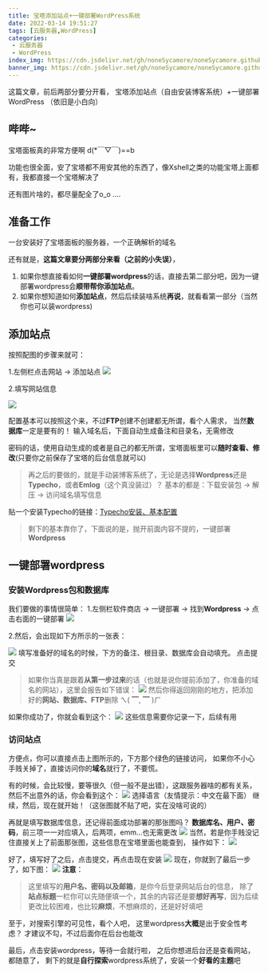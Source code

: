 ```yaml
---
title: 宝塔添加站点+一键部署WordPress系统
date: 2022-03-14 19:51:27
tags: [云服务器,WordPress]
categories:
 - 云服务器 
 - WordPress
index_img: https://cdn.jsdelivr.net/gh/noneSycamore/noneSycamore.github.io/2022/03/14/%E5%AE%9D%E5%A1%94%E6%B7%BB%E5%8A%A0%E7%AB%99%E7%82%B9-%E4%B8%80%E9%94%AE%E9%83%A8%E7%BD%B2wordpress%E7%B3%BB%E7%BB%9F/1.jpg
banner_img: https://cdn.jsdelivr.net/gh/noneSycamore/noneSycamore.github.io/2022/03/14/%E5%AE%9D%E5%A1%94%E6%B7%BB%E5%8A%A0%E7%AB%99%E7%82%B9-%E4%B8%80%E9%94%AE%E9%83%A8%E7%BD%B2wordpress%E7%B3%BB%E7%BB%9F/1.jpg
---
```

这篇文章，前后两部分要分开看，
宝塔添加站点（自由安装博客系统）+一键部署WordPress
（依旧是小白向）
<!-- more -->
## 哔哔~
宝塔面板真的非常方便啊 d(*￣▽￣)==b

功能也很全面，安了宝塔都不用安其他的东西了，像Xshell之类的功能宝塔上面都有，我都直接一个宝塔解决了

还有图片啥的，都尽量配全了o_o ....
## 准备工作
一台安装好了宝塔面板的服务器，一个正确解析的域名

还有就是，**这篇文章要分两部分来看（之前的小失误）**，
1. 如果你想直接看如何**一键部署wordpress**的话，直接去第二部分吧，因为一键部署wordpress会**顺带帮你添加站点**。
2. 如果你想知道如何**添加站点**，然后后续装啥系统**再说**，就看看第一部分（当然你也可以装wordpress)

## 添加站点

按照配图的步骤来就可：

1.左侧栏点击网站 -> 添加站点
![](https://cdn.jsdelivr.net/gh/noneSycamore/whitzard_cdn/wp-content/uploads/2021/09/QQ%E6%88%AA%E5%9B%BE20210908105739.png)

2.填写网站信息

![](https://cdn.jsdelivr.net/gh/noneSycamore/whitzard_cdn/wp-content/uploads/2021/09/QQ%E6%88%AA%E5%9B%BE20210908110707.png)

配置基本可以按照这个来，不过**FTP**创建不创建都无所谓，看个人需求，
当然**数据库**一定是要有的！
输入域名后，下面自动生成备注和目录名，无需修改

密码的话，使用自动生成的或者是自己的都无所谓，宝塔面板里可以**随时查看、修改**(只要你之前保存了宝塔的后台信息就可以)


> 再之后的要做的，就是手动装博客系统了，无论是选择**Wordpress**还是**Typecho**，或者**Emlog**（这个真没装过）？
基本的都是：下载安装包 -> 解压 -> 访问域名填写信息

贴一个安装Typecho的链接：[Typecho安装、基本配置](https://blog.sycamore.top/2022/03/14/Typecho安装、基本配置/)
> 剩下的基本靠你了，下面说的是，抛开前面内容不提的，一键部署**Wordpress**

## 一键部署wordpress
### 安装Wordpress包和数据库
我们要做的事情很简单：
1.左侧栏软件商店 -> 一键部署 -> 找到**Wordpress** -> 点击右面的一键部署
![](https://cdn.jsdelivr.net/gh/noneSycamore/blog_pic_url/btw1.png)

2.然后，会出现如下方所示的一张表：

![](https://cdn.jsdelivr.net/gh/noneSycamore/blog_pic_url/btw2.png)
填写准备好的域名的时候，下方的备注、根目录、数据库会自动填充。
点击提交
>如果你当真是跟着**从第一步过来**的话（也就是说你提前添加了，你准备的域名的网站），这里会报告如下错误：
![](https://cdn.jsdelivr.net/gh/noneSycamore/blog_pic_url/btw3.png)
然后你得返回刚刚的地方，把添加好的**网站、数据库、FTP**删除
ㄟ( ▔, ▔ )ㄏ

如果你成功了，你就会看到这个：
![](https://cdn.jsdelivr.net/gh/noneSycamore/blog_pic_url/btw4.png)
这些信息需要你记录一下，后续有用
### 访问站点
方便点，你可以直接点击上图所示的，下方那个绿色的链接访问，
如果你不小心手贱关掉了，直接访问你的**域名**就行了，不要慌。

有的时候，会比较慢，要等很久（但一般不是出错），这跟服务器啥的都有关系，然后不出意外的话，你会看到这个：
![](https://cdn.jsdelivr.net/gh/noneSycamore/blog_pic_url/btw5.png)
选择语言（友情提示：中文在最下面）
继续，然后，现在就开始！（这张图就不贴了吧，实在没啥可说的）

再就是填写数据库信息，还记得前面成功部署的那张图吗？
**数据库名、用户、密码**，前三项一一对应填入，后两项，emm...也无需更改
![](https://cdn.jsdelivr.net/gh/noneSycamore/blog_pic_url/btw6.png)
当然，若是你手贱没记住直接关上了前面那张图，这些信息在宝塔里面也能查到，
操作如下：
![](https://cdn.jsdelivr.net/gh/noneSycamore/blog_pic_url/btw7.png)

好了，填写好了之后，点击提交，再点击现在安装
![](https://cdn.jsdelivr.net/gh/noneSycamore/blog_pic_url/btw8.png)
现在，你就到了最后一步了，如下图：
![](https://cdn.jsdelivr.net/gh/noneSycamore/blog_pic_url/btw9.png)
**注意**：
> 这里填写的**用户名、密码以及邮箱**，是你今后登录网站后台的信息，
除了**站点标题**一栏你可以先随便填一个，其余的内容还是要**想好再写**，因为后续更改比较困难，也比较**麻烦**，不想麻烦的，还是好好填吧

至于，对搜索引擎的可见性，看个人吧，
这里wordpress**大概**是出于安全性考虑？ 才建议不勾，不过后面你在后台也能改

最后，点击安装wordpress，等待一会就行啦，
之后你想进后台还是查看网站，都随意了，
剩下的就是**自行探索**wordpress系统了，安装一个**好看的主题**吧
